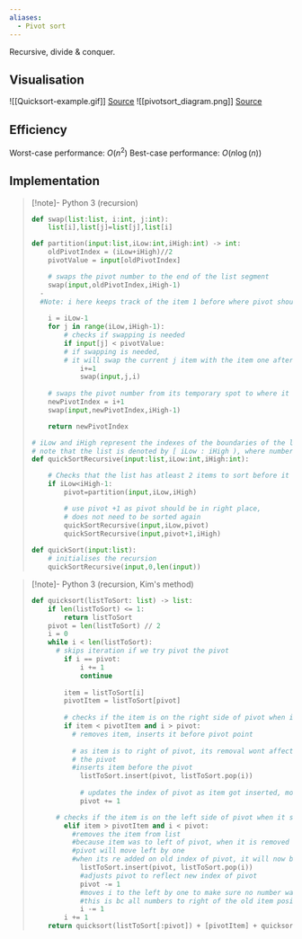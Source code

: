 ```yaml
---
aliases:
  - Pivot sort
---
```

Recursive, divide & conquer.
## Visualisation
![[Quicksort-example.gif]]
[Source](https://commons.wikimedia.org/wiki/File:Quicksort-example.gif)
![[pivotsort_diagram.png]]
[Source](https://www.geeksforgeeks.org/quick-sort-algorithm/)
## Efficiency
Worst-case performance: $O(n^{2})$ 
Best-case performance: $O(n \log(n))$
## Implementation
> [!note]- Python 3 (recursion)
> ```python
> def swap(list:list, i:int, j:int):
>     list[i],list[j]=list[j],list[i]
> 
> def partition(input:list,iLow:int,iHigh:int) -> int:
>     oldPivotIndex = (iLow+iHigh)//2
>     pivotValue = input[oldPivotIndex]
> 
>     # swaps the pivot number to the end of the list segment
>     swap(input,oldPivotIndex,iHigh-1)
>   - 
> 	#Note: i here keeps track of the item 1 before where pivot should now go
> 	
>     i = iLow-1
>     for j in range(iLow,iHigh-1):
>         # checks if swapping is needed
>         if input[j] < pivotValue:
>         # if swapping is needed, 
>         # it will swap the current j item with the item one after i
>             i+=1
>             swap(input,j,i)
>     
>     # swaps the pivot number from its temporary spot to where it should be (i+1)
>     newPivotIndex = i+1
>     swap(input,newPivotIndex,iHigh-1)
> 
>     return newPivotIndex
> 
> # iLow and iHigh represent the indexes of the boundaries of the list segment to be partitioned
> # note that the list is denoted by [ iLow : iHigh ), where number at index iHigh is not included
> def quickSortRecursive(input:list,iLow:int,iHigh:int):
> 
>     # Checks that the list has atleast 2 items to sort before it recurs
>     if iLow<iHigh-1:
>         pivot=partition(input,iLow,iHigh)
> 
>         # use pivot +1 as pivot should be in right place, 
>         # does not need to be sorted again
>         quickSortRecursive(input,iLow,pivot)
>         quickSortRecursive(input,pivot+1,iHigh)
>         
> def quickSort(input:list):
>     # initialises the recursion
>     quickSortRecursive(input,0,len(input))
> ```

> [!note]- Python 3 (recursion, Kim's method)
> ```python
> def quicksort(listToSort: list) -> list:
>     if len(listToSort) <= 1:
>         return listToSort
>     pivot = len(listToSort) // 2
>     i = 0
>     while i < len(listToSort):
> 		# skips iteration if we try pivot the pivot
>         if i == pivot:
>             i += 1
>             continue
>         
>         item = listToSort[i]
>         pivotItem = listToSort[pivot]
>         
>         # checks if the item is on the right side of pivot when it should be left
>         if item < pivotItem and i > pivot:
> 	        # removes item, inserts it before pivot point
> 	        
> 	        # as item is to right of pivot, its removal wont affect position of 
> 	        # the pivot
> 		    #inserts item before the pivot
>             listToSort.insert(pivot, listToSort.pop(i))
>             
>             # updates the index of pivot as item got inserted, moving pivot
>             pivot += 1
> 
> 		# checks if the item is on the left side of pivot when it should be right
>         elif item > pivotItem and i < pivot:
> 	        #removes the item from list
> 	        #because item was to left of pivot, when it is removed
> 	        #pivot will move left by one
> 	        #when its re added on old index of pivot, it will now be right of pivot
>             listToSort.insert(pivot, listToSort.pop(i))
>             #adjusts pivot to reflect new index of pivot
>             pivot -= 1
>             #moves i to the left by one to make sure no number was missed
>             #this is bc all numbers to right of the old item position was moved 
>             i -= 1
>         i += 1
>     return quicksort(listToSort[:pivot]) + [pivotItem] + quicksort(listToSort[pivot+1:])
> ```